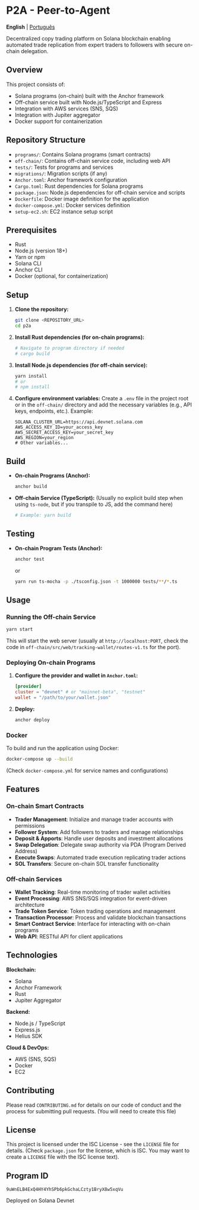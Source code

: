 # P2A - Peer-to-Agent

**English** | [Português](README.pt-BR.md)

Decentralized copy trading platform on Solana blockchain enabling automated trade replication from expert traders to followers with secure on-chain delegation.

## Overview

This project consists of:
- Solana programs (on-chain) built with the Anchor framework
- Off-chain service built with Node.js/TypeScript and Express
- Integration with AWS services (SNS, SQS)
- Integration with Jupiter aggregator
- Docker support for containerization

## Repository Structure

- `programs/`: Contains Solana programs (smart contracts)
- `off-chain/`: Contains off-chain service code, including web API
- `tests/`: Tests for programs and services
- `migrations/`: Migration scripts (if any)
- `Anchor.toml`: Anchor framework configuration
- `Cargo.toml`: Rust dependencies for Solana programs
- `package.json`: Node.js dependencies for off-chain service and scripts
- `Dockerfile`: Docker image definition for the application
- `docker-compose.yml`: Docker services definition
- `setup-ec2.sh`: EC2 instance setup script

## Prerequisites

- Rust
- Node.js (version 18+)
- Yarn or npm
- Solana CLI
- Anchor CLI
- Docker (optional, for containerization)

## Setup

1.  **Clone the repository:**
    ```bash
    git clone <REPOSITORY_URL>
    cd p2a
    ```

2.  **Install Rust dependencies (for on-chain programs):**
    ```bash
    # Navigate to program directory if needed
    # cargo build
    ```

3.  **Install Node.js dependencies (for off-chain service):**
    ```bash
    yarn install
    # or
    # npm install
    ```

4.  **Configure environment variables:**
    Create a `.env` file in the project root or in the `off-chain/` directory and add the necessary variables (e.g., API keys, endpoints, etc.).
    Example:
    ```env
    SOLANA_CLUSTER_URL=https://api.devnet.solana.com
    AWS_ACCESS_KEY_ID=your_access_key
    AWS_SECRET_ACCESS_KEY=your_secret_key
    AWS_REGION=your_region
    # Other variables...
    ```

## Build

-   **On-chain Programs (Anchor):**
    ```bash
    anchor build
    ```

-   **Off-chain Service (TypeScript):**
    (Usually no explicit build step when using `ts-node`, but if you transpile to JS, add the command here)
    ```bash
    # Example: yarn build
    ```

## Testing

-   **On-chain Program Tests (Anchor):**
    ```bash
    anchor test
    ```
    or
    ```bash
    yarn run ts-mocha -p ./tsconfig.json -t 1000000 tests/**/*.ts
    ```

## Usage

### Running the Off-chain Service

```bash
yarn start
```
This will start the web server (usually at `http://localhost:PORT`, check the code in `off-chain/src/web/tracking-wallet/routes-v1.ts` for the port).

### Deploying On-chain Programs

1.  **Configure the provider and wallet in `Anchor.toml`:**
    ```toml
    [provider]
    cluster = "devnet" # or "mainnet-beta", "testnet"
    wallet = "/path/to/your/wallet.json"
    ```

2.  **Deploy:**
    ```bash
    anchor deploy
    ```

### Docker

To build and run the application using Docker:

```bash
docker-compose up --build
```
(Check `docker-compose.yml` for service names and configurations)

## Features

### On-chain Smart Contracts
- **Trader Management**: Initialize and manage trader accounts with permissions
- **Follower System**: Add followers to traders and manage relationships
- **Deposit & Apports**: Handle user deposits and investment allocations
- **Swap Delegation**: Delegate swap authority via PDA (Program Derived Address)
- **Execute Swaps**: Automated trade execution replicating trader actions
- **SOL Transfers**: Secure on-chain SOL transfer functionality

### Off-chain Services
- **Wallet Tracking**: Real-time monitoring of trader wallet activities
- **Event Processing**: AWS SNS/SQS integration for event-driven architecture
- **Trade Token Service**: Token trading operations and management
- **Transaction Processor**: Process and validate blockchain transactions
- **Smart Contract Service**: Interface for interacting with on-chain programs
- **Web API**: RESTful API for client applications

## Technologies

**Blockchain:**
- Solana
- Anchor Framework
- Rust
- Jupiter Aggregator

**Backend:**
- Node.js / TypeScript
- Express.js
- Helius SDK

**Cloud & DevOps:**
- AWS (SNS, SQS)
- Docker
- EC2

## Contributing

Please read `CONTRIBUTING.md` for details on our code of conduct and the process for submitting pull requests. (You will need to create this file)

## License

This project is licensed under the ISC License - see the `LICENSE` file for details. (Check `package.json` for the license, which is ISC. You may want to create a `LICENSE` file with the ISC license text).

## Program ID

```
9uWnELB4ExQ4HY4YhSPb6pkGchaLCzty1BryX8w5xqVu
```
Deployed on Solana Devnet
